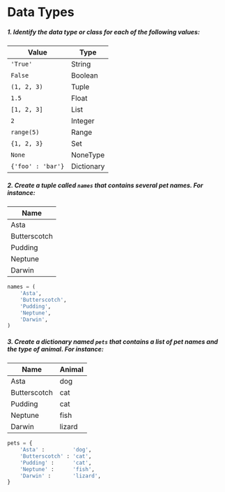 # Data Types

##### *1. Identify the data type or class for each of the following values:*

| **Value**         | **Type**   |
| ----------------- | ---------- |
| `'True'`          | String     |
| `False`           | Boolean    |
| `(1, 2, 3)`       | Tuple      |
| `1.5`             | Float      |
| `[1, 2, 3]`       | List       |
| `2`               | Integer    |
| `range(5)`        | Range      |
| `{1, 2, 3}`       | Set        |
| `None`            | NoneType   |
| `{'foo' : 'bar'}` | Dictionary |

##### *2. Create a tuple called `names` that contains several pet names. For instance:*

| **Name**     |
| ------------ |
| Asta         |
| Butterscotch |
| Pudding      |
| Neptune      |
| Darwin       |

```python
names = (
    'Asta',
    'Butterscotch',
    'Pudding', 
    'Neptune', 
    'Darwin',
)
```

##### *3. Create a dictionary named `pets` that contains a list of pet names and the type of animal. For instance:*

| **Name**     | **Animal** |
| ------------ | ---------- |
| Asta         | dog        |
| Butterscotch | cat        |
| Pudding      | cat        |
| Neptune      | fish       |
| Darwin       | lizard     |

```python
pets = {
    'Asta' :         'dog',
    'Butterscotch' : 'cat',
    'Pudding' :      'cat',
    'Neptune' :      'fish',
    'Darwin' :       'lizard',
}
```

